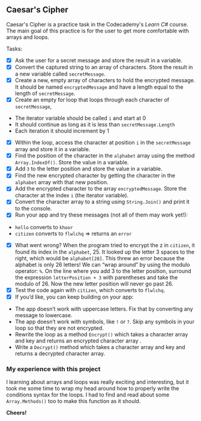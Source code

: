 ## Caesar's Cipher 

Caesar's Cipher is a practice task in the Codecademy's _Learn C#_ course. The main goal of this practice is for the user to get more comfortable with arrays and loops.

Tasks:
- [x] Ask the user for a secret message and store the result in a variable.
- [x] Convert the captured string to an array of characters. Store the result in a new variable called `secretMessage`.
- [x] Create a new, empty array of characters to hold the encrypted message. It should be named `encryptedMessage` and have a length equal to the length of `secretMessage`.
- [x] Create an empty for loop that loops through each character of `secretMessage`,
* The iterator variable should be called `i` and start at 0
* It should continue as long as it is less than `secretMessage.Length`
* Each iteration it should increment by 1 

- [x] Within the loop, access the character at position `i` in the `secretMessage` array and store it in a variable.
- [x] Find the position of the character in the `alphabet` array using the method `Array.IndexOf()`. Store the value in a variable.
- [x] Add `3` to the letter position and store the value in a variable.
- [x] Find the new encrypted character by getting the character in the `alphabet` array with that new position.
- [x] Add the encrypted character to the array `encryptedMessage`. Store the character at the index `i` (the iterator variable).
- [x] Convert the character array to a string using `String.Join()` and print it to the console.
- [x] Run your app and try these messages (not all of them may work yet!):
* `hello` converts to `khoor`
* `citizen` converts to `flwlchq` => returns an `error`


- [x] What went wrong? When the program tried to encrypt the z in `citizen`, it found its index in the `alphabet`, 25. It looked up the letter 3 spaces to the right, which would be `alphabet[28]`. This threw an error because the alphabet is only 26 letters! We can “wrap around” by using the modulo operator: `%`. On the line where you add 3 to the letter position, surround the expression `letterPosition + 3` with parentheses and take the modulo of 26. Now the new letter position will never go past 26.
- [x] Test the code again with `citizen`, which converts to `flwlchq`.
- [x] If you’d like, you can keep building on your app:

* The app doesn’t work with uppercase letters. Fix that by converting any message to lowercase.
* The app doesn’t work with symbols, like `!` or `?`. Skip any symbols in your loop so that they are not encrypted.
* Rewrite the loop as a method `Encrypt()` which takes a character array and key and returns an encrypted character array .
* Write a `Decrypt()` method which takes a character array and key and returns a decrypted character array.

### My experience with this project

I learning about arrays and loops was really exciting and interesting, but it took me some time to wrap my head around how to properly write the conditions syntax for the loops. I had to find and read about some `Array.Methods()` too to make this function as it should.

**Cheers!**
